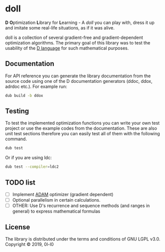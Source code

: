 # doll
**D** **O**ptimization **L**ibrary for **L**earning - A _doll_ you can play with,
dress it up and imitate some real-life situations, as if it was alive.

doll is a collection of several gradient-free and gradient-dependent optimization
algorithms. The primary goal of this library was to test the usability of the
[D language](https://dlang.org/) for such mathematical purposes.

## Documentation
For API reference you can generate the library documentation from the source
code using one of the D documentation generators (ddoc, ddox, adrdoc etc.). For
example run:

```sh
dub build -b ddox
```

## Testing
To test the implemented optimization functions you can write your own test
project or use the example codes from the documentation. These are also unit
test sections therefore you can easily test all of them with the following
command.

```sh
dub test
```

Or if you are using ldc:

```sh
dub test --compiler=ldc2
```

## TODO list

* [ ] Implement [ADAM](https://arxiv.org/pdf/1412.6980.pdf) optimizer (gradient dependent)
* [ ] Optional parallelism in certain calculations.
* [ ] OTHER: Use D's recurrence and sequence methods (and ranges in general) to
express mathematical formulas

## License
The library is distributed under the terms and conditions of GNU LGPL v3.0. 
Copyright &copy; 2019, 0l-l0


